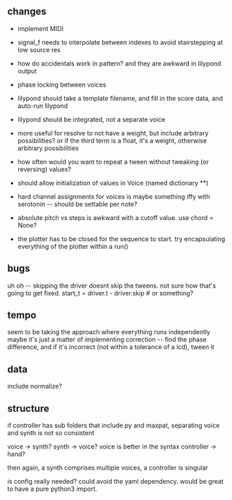 ## changes
- implement MIDI
- signal_f needs to interpolate between indexes to avoid stairstepping at low source res
- how do accidentals work in pattern? and they are awkward in lilypond output
- phase locking between voices
- lilypond should take a template filename, and fill in the score data, and auto-run lilypond
- lilypond should be integrated, not a separate voice
- more useful for resolve to not have a weight, but include arbitrary possibilities? or if the third term is a float, it's a weight, otherwise arbitrary possibilities
- how often would you want to repeat a tween without tweaking (or reversing) values?
- should allow initialization of values in Voice (named dictionary **)
- hard channel assignments for voices is maybe something iffy with serotonin -- should be settable per note?

- absolute pitch vs steps is awkward with a cutoff value. use chord = None?
- the plotter has to be closed for the sequence to start. try encapsulating everything of the plotter within a run()


## bugs
uh oh -- skipping the driver doesnt skip the tweens. not sure how that's going to get fixed.
start_t = driver.t - driver.skip   # or something?


## tempo
seem to be taking the approach where everything runs independently
maybe it's just a matter of implementing correction -- find the phase difference, and if it's incorrect (not within a tolerance of a lcd), tween it


## data
include normalize?


## structure
if controller has sub folders that include py and maxpat, separating voice and synth is not so consistent

voice -> synth? synth -> voice?
voice is better in the syntax
controller -> hand?

then again, a synth comprises multiple voices, a controller is singular


is config really needed? could avoid the yaml dependency. would be great to have a pure python3 import.

